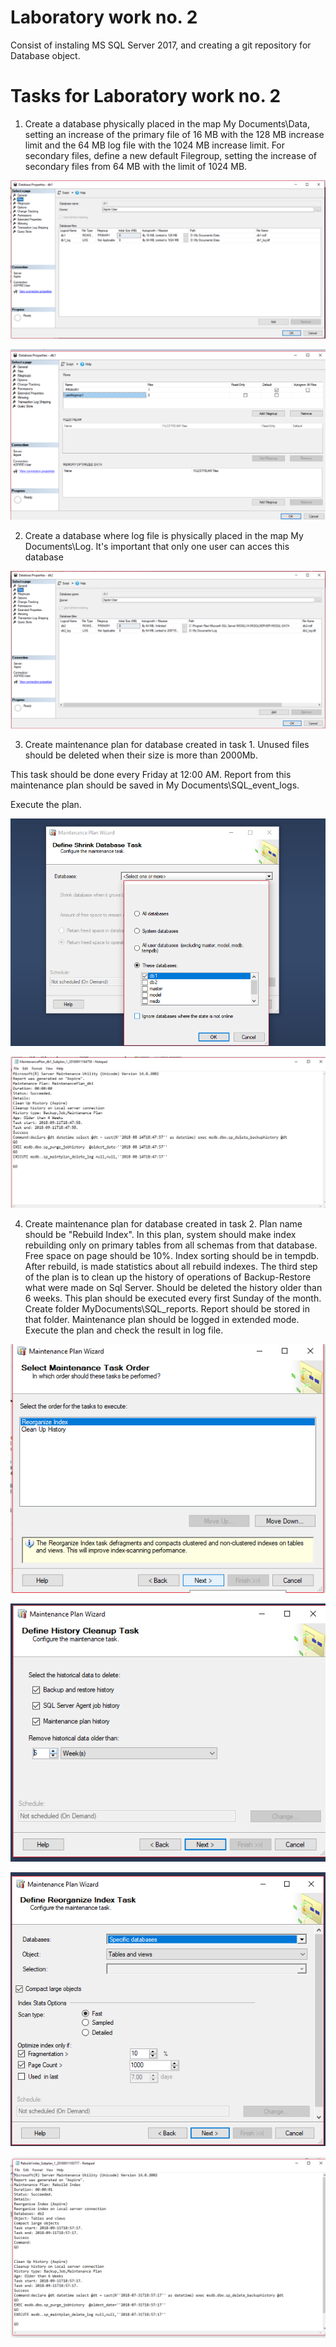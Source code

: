 # Laboratory work no. 2

Consist of instaling MS SQL Server 2017, and creating a git repository for Database object.

# Tasks for Laboratory work no. 2



1. Create a database physically placed in the map My Documents\Data, setting an increase of the primary file 
of 16 MB with the 
128 MB increase limit and the 64 MB log file with the 1024 MB increase limit.
For secondary files, define a new default Filegroup, 
setting the increase of secondary files from 64 MB with the limit of 1024 MB.
     


![Screenshot1](https://github.com/verasv81/DataBase/blob/master/Laboratory%202/images/db1_files.png)

![Screenshot2](https://github.com/verasv81/DataBase/blob/master/Laboratory%202/images/db1_filegroup.png)



2. Create a database where log file is physically placed in the map My Documents\Log. 
It's important that only one user can acces 
this database



![Screenshot3](https://github.com/verasv81/DataBase/blob/master/Laboratory%202/images/db2_files.png)



3. Create maintenance plan for database created in task 1. Unused files should be deleted when their size is more than 2000Mb. 

This task should be done every Friday at 12:00 AM. Report from this maintenance plan should be saved in My Documents\SQL_event_logs. 

Execute the plan. 



![Screenshot4](https://github.com/verasv81/DataBase/blob/master/Laboratory%202/images/db1_plan.png)

![Screenshot5](https://github.com/verasv81/DataBase/blob/master/Laboratory%202/images/db1_plan_report.png)



4. Create maintenance plan for database created in task 2. 
Plan name should be "Rebuild Index". In this plan, system should make 
index rebuilding only on primary tables from 
all schemas from that database. Free space on page should be 10%. Index sorting should
be in tempdb. After rebuild, 
is made statistics about all rebuild indexes. The third step of the plan is to clean up the history of 
operations of 
Backup-Restore what were made on Sql Server. Should be deleted the history older than 6 weeks. This plan should be executed 
every 
first Sunday of the month. Create folder MyDocuments\SQL_reports. Report should be stored in that folder. 
Maintenance plan should be 
logged in extended mode. Execute the plan and check the result in log file. 



![Screenshot6](https://github.com/verasv81/DataBase/blob/master/Laboratory%202/images/db2_plan_jobs.png)

![Screenshot7](https://github.com/verasv81/DataBase/blob/master/Laboratory%202/images/db2_plan_clean.png)

![Screenshot8](https://github.com/verasv81/DataBase/blob/master/Laboratory%202/images/db2_plan_index.png)

![Screenshot9](https://github.com/verasv81/DataBase/blob/master/Laboratory%202/images/db2_plan_report.png)

